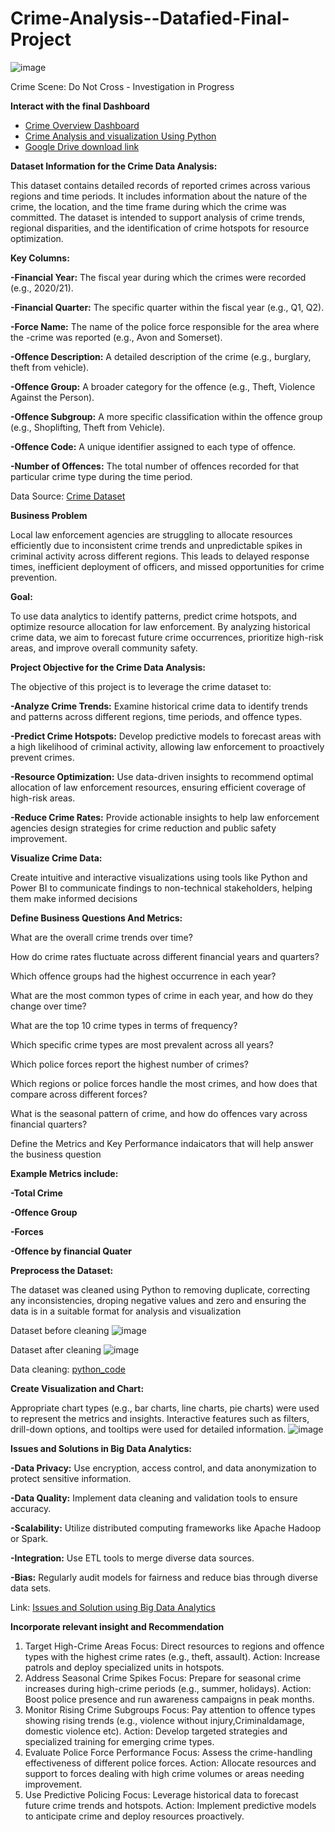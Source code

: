 # Crime-Analysis--Datafied-Final-Project
![image](https://github.com/user-attachments/assets/1a47a639-df0d-4a6a-b80d-6c9144a96760)

Crime Scene: Do Not Cross - Investigation in Progress

**Interact with the final Dashboard** 
- [Crime Overview Dashboard](https://drive.google.com/file/d/1kmZEr1VmORPafeCsyvtsW-8cZHeHa5Qn/view?usp=sharing)
- [Crime Analysis and visualization Using Python](https://drive.google.com/file/d/1agTaARp4b0d0BmiInJupU_UhbiS8NCmh/view?usp=sharing)
- [Google Drive download link](https://drive.google.com/drive/u/0/folders/1DIWRmHj5bKA7O6icamXtWPtjyGEOyfpk)

**Dataset Information for the Crime Data Analysis:**

This dataset contains detailed records of reported crimes across various regions and time periods. It includes information about the nature of the crime, the location, and the time frame during which the crime was committed. The dataset is intended to support analysis of crime trends, regional disparities, and the identification of crime hotspots for resource optimization.

**Key Columns:**

**-Financial Year:** The fiscal year during which the crimes were recorded (e.g., 2020/21).

**-Financial Quarter:** The specific quarter within the fiscal year (e.g., Q1, Q2).

**-Force Name:** The name of the police force responsible for the area where the -crime was reported (e.g., Avon and Somerset).

**-Offence Description:** A detailed description of the crime (e.g., burglary, theft from vehicle).

**-Offence Group:** A broader category for the offence (e.g., Theft, Violence Against the Person).

**-Offence Subgroup:** A more specific classification within the offence group (e.g., Shoplifting, Theft from Vehicle).

**-Offence Code:** A unique identifier assigned to each type of offence.

**-Number of Offences:** The total number of offences recorded for that particular crime type during the time period.

Data Source: [Crime Dataset](https://github.com/HAWHY97/Advanced-Data-Analytics---Portfolio-Project-for-DataPulse)

  **Business Problem**

Local law enforcement agencies are struggling to allocate resources efficiently due to inconsistent crime trends and unpredictable spikes in criminal activity across different regions. This leads to delayed response times, inefficient deployment of officers, and missed opportunities for crime prevention.

**Goal:**

To use data analytics to identify patterns, predict crime hotspots, and optimize resource allocation for law enforcement. By analyzing historical crime data, we aim to forecast future crime occurrences, prioritize high-risk areas, and improve overall community safety.

__Project Objective for the Crime Data Analysis:__

The objective of this project is to leverage the crime dataset to:

  __-Analyze Crime Trends:__ Examine historical crime data to identify trends and patterns across different regions, time periods, and offence types.

__-Predict Crime Hotspots:__ Develop predictive models to forecast areas with a high likelihood of criminal activity, allowing law enforcement to proactively prevent crimes.

__-Resource Optimization:__ Use data-driven insights to recommend optimal allocation of law enforcement resources, ensuring efficient coverage of high-risk areas.

__-Reduce Crime Rates:__ Provide actionable insights to help law enforcement agencies design strategies for crime reduction and public safety improvement.

__Visualize Crime Data:__ 

Create intuitive and interactive visualizations using tools like Python and Power BI to communicate findings to non-technical stakeholders, helping them make informed decisions

__Define Business Questions And Metrics:__

What are the overall crime trends over time?

How do crime rates fluctuate across different financial years and quarters?

Which offence groups had the highest occurrence in each year?

What are the most common types of crime in each year, and how do they change over time?

What are the top 10 crime types in terms of frequency?

Which specific crime types are most prevalent across all years?

Which police forces report the highest number of crimes?

Which regions or police forces handle the most crimes, and how does that compare across different forces?

What is the seasonal pattern of crime, and how do offences vary across financial quarters?

Define the Metrics and Key Performance indaicators that will help answer the business question

__Example Metrics include:__

__-Total Crime__

__-Offence Group__

__-Forces__

__-Offence by financial Quater__


__Preprocess the Dataset:__

The dataset was cleaned using Python to removing duplicate, correcting any inconsistencies, droping negative values and zero and ensuring the data is in a suitable format for analysis and visualization

Dataset before cleaning
![image](https://github.com/user-attachments/assets/fa2bcdb1-55b7-4a70-8537-2aff878fe1c1)

Dataset after cleaning
![image](https://github.com/user-attachments/assets/f19c0b9a-d504-4bd7-afa6-20ac0540808e)

Data cleaning: [python_code](https://drive.google.com/file/d/1cyNnk0ubMLM4v8z6n9B20_HqEsVp7oJD/view?usp=sharing)

**Create Visualization and Chart:**

Appropriate chart types (e.g., bar charts, line charts, pie charts) were used to represent the metrics and insights. Interactive features such as filters, drill-down options, and tooltips were used for detailed information.
![image](https://github.com/user-attachments/assets/5144064a-0c16-4ec2-b3e4-84bab031d280)


__Issues and Solutions in Big Data Analytics:__

__-Data Privacy:__ Use encryption, access control, and data anonymization to protect sensitive information.

__-Data Quality:__ Implement data cleaning and validation tools to ensure accuracy.

__-Scalability:__ Utilize distributed computing frameworks like Apache Hadoop or Spark.

__-Integration:__ Use ETL tools to merge diverse data sources.

__-Bias:__ Regularly audit models for fairness and reduce bias through diverse data sets.

Link: [Issues and Solution using Big Data Analytics](https://drive.google.com/file/d/1E5Ba7cQQsVEbvt0ySuooeDKU5_0nfl4d/view?usp=sharing)

**Incorporate relevant insight and Recommendation**

1. Target High-Crime Areas
Focus: Direct resources to regions and offence types with the highest crime rates (e.g., theft, assault).
Action: Increase patrols and deploy specialized units in hotspots.
2. Address Seasonal Crime Spikes
Focus: Prepare for seasonal crime increases during high-crime periods (e.g., summer, holidays).
Action: Boost police presence and run awareness campaigns in peak months.
3. Monitor Rising Crime Subgroups
Focus: Pay attention to offence types showing rising trends (e.g., violence without injury,Criminaldamage, domestic violence etc).
Action: Develop targeted strategies and specialized training for emerging crime types.
4. Evaluate Police Force Performance
Focus: Assess the crime-handling effectiveness of different police forces.
Action: Allocate resources and support to forces dealing with high crime volumes or areas needing improvement.
5. Use Predictive Policing
Focus: Leverage historical data to forecast future crime trends and hotspots.
Action: Implement predictive models to anticipate crime and deploy resources proactively.





